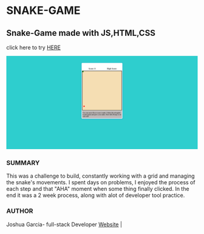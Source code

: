 # SNAKE-GAME
<h2>Snake-Game made with JS,HTML,CSS</h2>
<p>click here to try <a href="https://rivveneyes.github.io/SNAKE-GAME/">HERE</a></p>
<img  src="/Snake-Game.png" alt="snake game screen shot" >
<h3>SUMMARY</h3>
<p>This was a challenge to build, constantly working with a grid and managing the snake's movements.
I spent days on problems, I enjoyed the process of each step and that "AHA" moment when some thing finally clicked.
In the end it was a 2 week process, along with alot of developer tool practice.</p>
<h3>AUTHOR</h3>
Joshua Garcia- full-stack Developer <a href="https://rivveneyes.github.io/">Website</a> |
